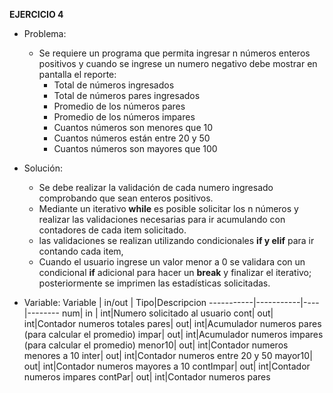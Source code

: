 ﻿**EJERCICIO 4**
* Problema: 
	* Se requiere un programa que permita ingresar n números enteros positivos y cuando se ingrese un numero negativo debe mostrar en pantalla el reporte:
		*  Total de números ingresados
		*  Total de números pares ingresados
		*  Promedio de los números pares
		*  Promedio de los números impares
		*  Cuantos números son menores que 10
		*  Cuantos números están entre 20 y 50
		*  Cuantos números son mayores que 100

* Solución: 
	* Se debe realizar la validación de cada numero ingresado comprobando que sean enteros positivos.
	* Mediante un iterativo **while** es posible solicitar los n números y realizar las validaciones necesarias para ir acumulando con contadores de cada item solicitado. 
	* las validaciones se realizan utilizando condicionales **if y elif** para ir contando cada item, 
	* Cuando el usuario ingrese un valor menor a 0 se validara con un condicional **if** adicional para hacer un **break** y finalizar el iterativo; posteriormente se imprimen las estadísticas solicitadas. 
* Variable:
	 Variable	|	in/out	|	Tipo|Descripcion
	-----------|-----------|----|--------
	 num|	in	| int|Numero solicitado al usuario
  cont| out| int|Contador numeros totales
  pares| out| int|Acumulador numeros pares (para calcular el promedio)
  impar| out| int|Acumulador numeros impares (para calcular el promedio)
  menor10| out| int|Contador numeros menores a 10
  inter| out| int|Contador numeros entre 20 y 50
  mayor10| out| int|Contador numeros mayores a 10
  contImpar| out| int|Contador numeros impares
  contPar| out| int|Contador numeros pares
